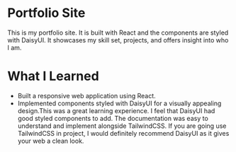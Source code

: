# Portfolio Site

This is my portfolio site. It is built with React and the components are styled with DaisyUI. It showcases my skill set, projects, and offers insight into who I am.
  

# What I Learned
- Built a responsive web application using React. 
- Implemented components styled with DaisyUI for a visually appealing design.This was a great learning experience. I feel that DaisyUI had good styled components to add. The documentation was easy to understand and implement alongside TailwindCSS. If you are going use TailwindCSS in project, I would definitely recommend DaisyUI as it gives your web a clean look. 


